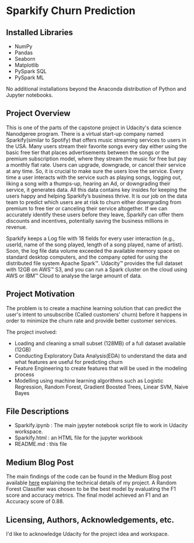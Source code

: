# Sparkify Churn Prediction

## Installed Libraries
 - NumPy
 - Pandas
 - Seaborn
 - Matplotlib
 - PySpark SQL
 - PySpark ML 
 
No additional installations beyond the Anaconda distribution of Python and Jupyter notebooks.

## Project Overview
This is one of the parts of the capstone project in Udacity's data science Nanodgeree program. There is a virtual start-up company named Sparkify(similar to Spotify) that offers music streaming services to users in the USA. Many users stream their favorite songs every day either using the basic free tier that places advertisements between the songs or the premium subscription model, where they stream the music for free but pay a monthly flat rate. Users can upgrade, downgrade, or cancel their service at any time. So, it is crucial to make sure the users love the service. Every time a user interacts with the service such as playing songs, logging out, liking a song with a thumps-up, hearing an Ad, or downgrading their service, it generates data. All this data contains key insides for keeping the users happy and helping Sparkify’s business thrive. It is our job on the data team to predict which users are at risk to churn either downgrading from premium to free tier or canceling their service altogether. If we can accurately identify these users before they leave, Sparkify can offer them discounts and incentives, potentially saving the business millions in revenue.

Sparkify keeps a Log file with 18 fields for every user interaction (e.g., userId, name of the song played, length of a song played, name of artist). Soon, the log file data volume exceeded the available memory space on standard desktop computers, and the company opted for using the distributed file system Apache Spark™. Udacity™ provides the full dataset with 12GB on AWS™ S3, and you can run a Spark cluster on the cloud using AWS or IBM™ Cloud to analyse the large amount of data.

## Project Motivation
The problem is to create a machine learning solution that can predict the user's intent to unsubscribe (Called customers' churn) before it happens in order to minimize the churn rate and provide better customer services.

The project involved:
 - Loading and cleaning a small subset (128MB) of a full dataset available (12GB) 
 - Conducting Exploratory Data Analysis(EDA) to understand the data and what features are useful for predicting churn
 - Feature Engineering to create features that will be used in the modeling process
 - Modelling using machine learning algorithms such as Logistic Regression, Random Forest, Gradient Boosted Trees, Linear SVM, Naive Bayes 

## File Descriptions
 - Sparkify.ipynb : The main jypyter notebook script file to work in Udacity workspace.
 - Sparkify.html : an HTML file for the jupyter workbook
 - README.md : this file

## Medium Blog Post 
The main findings of the code can be found in the Medium Blog post available [here](https://stephirvine.medium.com/predicting-churn-with-pyspark-4c8edc8a19e0) explaining the technical details of my project.
A Random Forest Classifier was chosen to be the best model by evaluating the F1 score and accuracy metrics. The final model achieved an F1 and an Accuracy score of 0.88. 

## Licensing, Authors, Acknowledgements, etc.
I'd like to acknowledge Udacity for the project idea and workspace.
